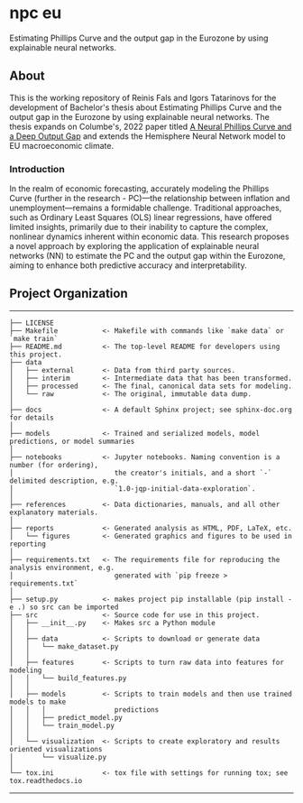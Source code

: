 # npc eu

Estimating Phillips Curve and the output gap in the Eurozone by using explainable neural networks.

## About

This is the working repository of Reinis Fals and Igors Tatarinovs for the development of Bachelor's thesis about Estimating Phillips Curve and the output gap in the Eurozone by using explainable neural networks. The thesis expands on Columbe's, 2022 paper titled [A Neural Phillips Curve and a Deep Output Gap](https://doi.org/10.48550/arxiv.2202.04146) and extends the Hemisphere Neural Network model to EU macroeconomic climate.



### Introduction

In the realm of economic forecasting, accurately modeling the Phillips Curve (further in the research - PC)—the relationship between inflation and unemployment—remains a formidable challenge. Traditional approaches, such as Ordinary Least Squares (OLS) linear regressions, have offered limited insights, primarily due to their inability to capture the complex, nonlinear dynamics inherent within economic data. This research proposes a novel approach by exploring the application of explainable neural networks (NN) to estimate the PC and the output gap within the Eurozone, aiming to enhance both predictive accuracy and interpretability.


## Project Organization
------------

    ├── LICENSE
    ├── Makefile           <- Makefile with commands like `make data` or `make train`
    ├── README.md          <- The top-level README for developers using this project.
    ├── data
    │   ├── external       <- Data from third party sources.
    │   ├── interim        <- Intermediate data that has been transformed.
    │   ├── processed      <- The final, canonical data sets for modeling.
    │   └── raw            <- The original, immutable data dump.
    │
    ├── docs               <- A default Sphinx project; see sphinx-doc.org for details
    │
    ├── models             <- Trained and serialized models, model predictions, or model summaries
    │
    ├── notebooks          <- Jupyter notebooks. Naming convention is a number (for ordering),
    │                         the creator's initials, and a short `-` delimited description, e.g.
    │                         `1.0-jqp-initial-data-exploration`.
    │
    ├── references         <- Data dictionaries, manuals, and all other explanatory materials.
    │
    ├── reports            <- Generated analysis as HTML, PDF, LaTeX, etc.
    │   └── figures        <- Generated graphics and figures to be used in reporting
    │
    ├── requirements.txt   <- The requirements file for reproducing the analysis environment, e.g.
    │                         generated with `pip freeze > requirements.txt`
    │
    ├── setup.py           <- makes project pip installable (pip install -e .) so src can be imported
    ├── src                <- Source code for use in this project.
    │   ├── __init__.py    <- Makes src a Python module
    │   │
    │   ├── data           <- Scripts to download or generate data
    │   │   └── make_dataset.py
    │   │
    │   ├── features       <- Scripts to turn raw data into features for modeling
    │   │   └── build_features.py
    │   │
    │   ├── models         <- Scripts to train models and then use trained models to make
    │   │   │                 predictions
    │   │   ├── predict_model.py
    │   │   └── train_model.py
    │   │
    │   └── visualization  <- Scripts to create exploratory and results oriented visualizations
    │       └── visualize.py
    │
    └── tox.ini            <- tox file with settings for running tox; see tox.readthedocs.io


--------
